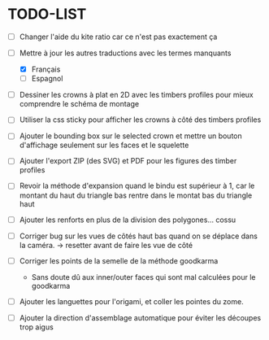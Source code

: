 # TODO-LIST


* [ ] Changer l'aide du kite ratio car ce n'est pas exactement ça

* [ ] Mettre à jour les autres traductions avec les termes manquants
  * [x] Français 
  * [ ] Espagnol

* [ ] Dessiner les crowns à plat en 2D avec les timbers profiles pour mieux comprendre le schéma de montage

* [ ] Utiliser la css sticky pour afficher les crowns à côté des timbers profiles

* [ ] Ajouter le bounding box sur le selected crown et mettre un bouton d'affichage
  seulement sur les faces et le squelette

* [ ] Ajouter l'export ZIP (des SVG) et PDF pour les figures des timber profiles

* [ ] Revoir la méthode d'expansion quand le bindu est supérieur à 1, 
  car le montant du haut du triangle bas rentre dans le montat bas du triangle haut 
  
* [ ] Ajouter les renforts en plus de la division des polygones... cossu

* [ ] Corriger bug sur les vues de côtés haut bas quand on se déplace dans la caméra. -> 
  resetter avant de faire les vue de côté

* [ ] Corriger les points de la semelle de la méthode goodkarma
    * Sans doute dû aux inner/outer faces qui sont mal calculées pour le goodkarma

* [ ] Ajouter les languettes pour l'origami, et coller les pointes du zome.

* [ ] Ajouter la direction d'assemblage automatique pour éviter les découpes trop aigus


